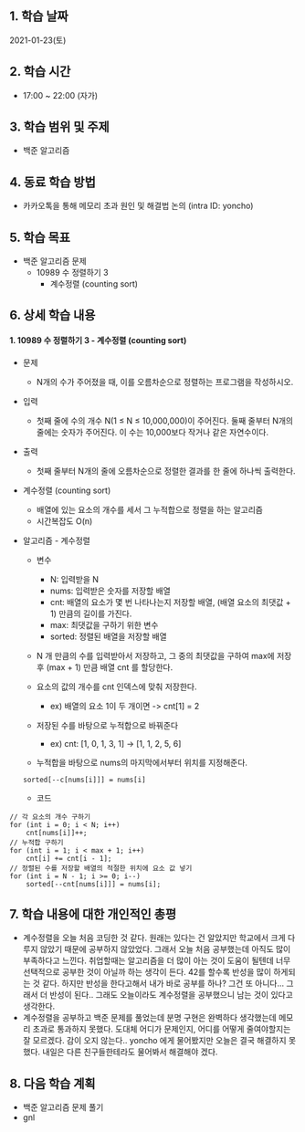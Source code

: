 ## 1. 학습 날짜

2021-01-23(토)


## 2. 학습 시간

* 17:00 ~ 22:00 (자가)


## 3. 학습 범위 및 주제

* 백준 알고리즘

## 4. 동료 학습 방법

* 카카오톡을 통해 메모리 초과 원인 및 해결법 논의 (intra ID: yoncho)

## 5. 학습 목표

* 백준 알고리즘 문제
	* 10989 수 정렬하기 3
		* 계수정렬 (counting sort)

## 6. 상세 학습 내용

#### 1. 10989 수 정렬하기 3 - 계수정렬 (counting sort)
* 문제
	* N개의 수가 주어졌을 때, 이를 오름차순으로 정렬하는 프로그램을 작성하시오.

* 입력
	* 첫째 줄에 수의 개수 N(1 ≤ N ≤ 10,000,000)이 주어진다. 둘째 줄부터 N개의 줄에는 숫자가 주어진다. 이 수는 10,000보다 작거나 같은 자연수이다.

* 출력
	* 첫째 줄부터 N개의 줄에 오름차순으로 정렬한 결과를 한 줄에 하나씩 출력한다.

* 계수정렬 (counting sort)
	* 배열에 있는 요소의 개수를 세서 그 누적합으로 정렬을 하는 알고리즘
	* 시간복잡도 O(n)

* 알고리즘 - 계수정렬
	* 변수
		* N: 입력받을 N
		* nums: 입력받은 숫자를 저장할 배열
		* cnt: 배열의 요소가 몇 번 나타나는지 저장할 배열, (배열 요소의 최댓값 + 1) 만큼의 길이를 가진다.
		* max: 최댓값을 구하기 위한 변수
		* sorted: 정렬된 배열을 저장할 배열
	
	* N 개 만큼의 수를 입력받아서 저장하고, 그 중의 최댓값을 구하여 max에 저장 후 (max + 1) 만큼 배열 cnt 를 할당한다.
	* 요소의 값의 개수를 cnt 인덱스에 맞춰 저장한다.
		* ex) 배열의 요소 1이 두 개이면 -> cnt[1] = 2
	* 저장된 수를 바탕으로 누적합으로 바꿔준다
		* ex) cnt: [1, 0, 1, 3, 1] -> [1, 1, 2, 5, 6] 
	* 누적합을 바탕으로 nums의 마지막에서부터 위치를 지정해준다.
	```
	sorted[--c[nums[i]]] = nums[i]
	```

	* 코드
```
// 각 요소의 개수 구하기
for (int i = 0; i < N; i++)
	cnt[nums[i]]++;
// 누적합 구하기
for (int i = 1; i < max + 1; i++)
	cnt[i] += cnt[i - 1];
// 정렬된 수를 저장할 배열의 적절한 위치에 요소 값 넣기
for (int i = N - 1; i >= 0; i--)
	sorted[--cnt[nums[i]]] = nums[i];
```



## 7. 학습 내용에 대한 개인적인 총평

* 계수정렬을 오늘 처음 코딩한 것 같다. 원래는 있다는 건 알았지만 학교에서 크게 다루지 않았기 때문에 공부하지 않았었다. 그래서 오늘 처음 공부했는데 아직도 많이 부족하다고 느낀다. 취업할때는 알고리즘을 더 많이 아는 것이 도움이 될텐데 너무 선택적으로 공부한 것이 아닐까 하는 생각이 든다. 42를 할수록 반성을 많이 하게되는 것 같다. 하지만 반성을 한다고해서 내가 바로 공부를 하나? 그건 또 아니다... 그래서 더 반성이 된다.. 그래도 오늘이라도 계수정렬을 공부했으니 남는 것이 있다고 생각한다. 
* 계수정렬을 공부하고 백준 문제를 풀었는데 분명 구현은 완벽하다 생각했는데 메모리 초과로 통과하지 못했다. 도대체 어디가 문제인지, 어디를 어떻게 줄여야할지는 잘 모르겠다. 감이 오지 않는다.. yoncho 에게 물어봤지만 오늘은 결국 해결하지 못했다. 내일은 다른 친구들한테라도 물어봐서 해결해야 겠다. 



## 8. 다음 학습 계획

* 백준 알고리즘 문제 풀기
* gnl